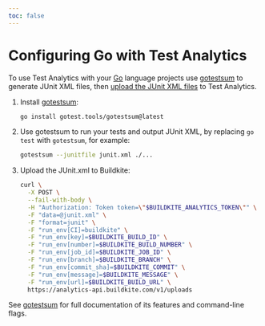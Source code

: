 ```yaml
---
toc: false
---
```


# Configuring Go with Test Analytics

To use Test Analytics with your [Go](https://go.dev/) language projects use [gotestsum](https://github.com/gotestyourself/gotestsum) to generate JUnit XML files, then [upload the JUnit XML files](/docs/test-analytics/importing-junit-xml) to Test Analytics.

1. Install [gotestsum](https://github.com/gotestyourself/gotestsum):

    ```sh
    go install gotest.tools/gotestsum@latest
    ```

2. Use gotestsum to run your tests and output JUnit XML, by replacing `go test` with `gotestsum`, for example:

    ```sh
    gotestsum --junitfile junit.xml ./...
    ```

3. Upload the JUnit.xml to Buildkite:

    ```sh
    curl \
      -X POST \
      --fail-with-body \
      -H "Authorization: Token token=\"$BUILDKITE_ANALYTICS_TOKEN\"" \
      -F "data=@junit.xml" \
      -F "format=junit" \
      -F "run_env[CI]=buildkite" \
      -F "run_env[key]=$BUILDKITE_BUILD_ID" \
      -F "run_env[number]=$BUILDKITE_BUILD_NUMBER" \
      -F "run_env[job_id]=$BUILDKITE_JOB_ID" \
      -F "run_env[branch]=$BUILDKITE_BRANCH" \
      -F "run_env[commit_sha]=$BUILDKITE_COMMIT" \
      -F "run_env[message]=$BUILDKITE_MESSAGE" \
      -F "run_env[url]=$BUILDKITE_BUILD_URL" \
      https://analytics-api.buildkite.com/v1/uploads
    ```

See [gotestsum](https://github.com/gotestyourself/gotestsum) for full documentation of its features and command-line flags.
